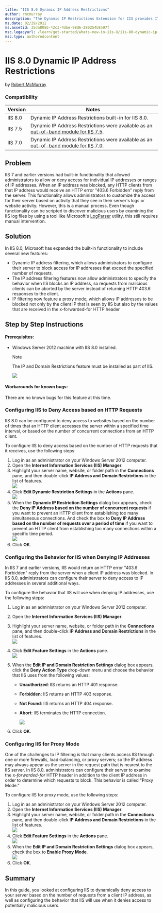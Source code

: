 ```yaml
---
title: "IIS 8.0 Dynamic IP Address Restrictions"
author: rmcmurray
description: "The Dynamic IP Restrictions Extension for IIS provides IT Professionals and Hosters a configurable module that helps mitigate or block Denial of Service Atta..."
ms.date: 02/29/2012
ms.assetid: 35da8086-42c3-4dbe-98d6-280254b8a97f
msc.legacyurl: /learn/get-started/whats-new-in-iis-8/iis-80-dynamic-ip-address-restrictions
msc.type: authoredcontent
---
```

IIS 8.0 Dynamic IP Address Restrictions
====================
by [Robert McMurray](https://github.com/rmcmurray)

### Compatibility


| Version | Notes |
| --- | --- |
| IIS 8.0 | Dynamic IP Address Restrictions built-in for IIS 8.0. |
| IIS 7.5 | Dynamic IP Address Restrictions were available as an [out-of-band module for IIS 7.5](https://www.iis.net/downloads/microsoft/dynamic-ip-restrictions). |
| IIS 7.0 | Dynamic IP Address Restrictions were available as an [out-of-band module for IIS 7.0](https://www.iis.net/downloads/microsoft/dynamic-ip-restrictions). |


<a id="TOC301258515"></a>

## Problem

IIS 7 and earlier versions had built-in functionality that allowed administrators to allow or deny access for individual IP addresses or ranges of IP addresses. When an IP address was blocked, any HTTP clients from that IP address would receive an HTTP error "403.6 Forbidden" reply from the server. This functionality allows administrators to customize the access for their server based on activity that they see in their server's logs or website activity. However, this is a manual process. Even though functionality can be scripted to discover malicious users by examining the IIS log files by using a tool like Microsoft's [LogParser](https://www.microsoft.com/download/details.aspx?id=24659) utility, this still requires manual intervention.

<a id="TOC301258516"></a>

## Solution

In IIS 8.0, Microsoft has expanded the built-in functionality to include several new features:

- Dynamic IP address filtering, which allows administrators to configure their server to block access for IP addresses that exceed the specified number of requests.
- The IP address filtering features now allow administrators to specify the behavior when IIS blocks an IP address, so requests from malicious clients can be aborted by the server instead of returning HTTP 403.6 responses to the client.
- IP filtering now feature a proxy mode, which allows IP addresses to be blocked not only by the client IP that is seen by IIS but also by the values that are received in the x-forwarded-for HTTP header

<a id="TOC301258517"></a>

## Step by Step Instructions

#### Prerequisites:

- Windows Server 2012 machine with IIS 8.0 installed.  
  
    > [!NOTE]
    > The IP and Domain Restrictions feature must be installed as part of IIS.  
  
    ![](iis-80-dynamic-ip-address-restrictions/_static/image1.jpg)

#### Workarounds for known bugs:

There are no known bugs for this feature at this time.

<a id="TOC301448451"></a>

### Configuring IIS to Deny Access based on HTTP Requests

IIS 8.0 can be configured to deny access to websites based on the number of times that an HTTP client accesses the server within a specified time interval, or based on the number of concurrent connections from an HTTP client.

To configure IIS to deny access based on the number of HTTP requests that it receives, use the following steps:

1. Log in as an administrator on your Windows Server 2012 computer.
2. Open the **Internet Information Services (IIS) Manager**.
3. Highlight your server name, website, or folder path in the **Connections** pane, and then double-click **IP Address and Domain Restrictions** in the list of features.  
    [![](iis-80-dynamic-ip-address-restrictions/_static/image2.png)](iis-80-dynamic-ip-address-restrictions/_static/image1.png)
4. Click **Edit Dynamic Restriction Settings** in the **Actions** pane.  
    [![](iis-80-dynamic-ip-address-restrictions/_static/image4.png)](iis-80-dynamic-ip-address-restrictions/_static/image3.png)
5. When the **Dynamic IP Restriction Settings** dialog box appears, check the **Deny IP Address based on the number of concurrent requests** if you want to prevent an HTTP client from establishing too many simultaneous connections. And check the box to **Deny IP Address based on the number of requests over a period of time** if you want to prevent an HTTP client from establishing too many connections within a specific time period.  
    ![](iis-80-dynamic-ip-address-restrictions/_static/image5.png)
6. Click **OK**.

<a id="TOC301448452"></a>

### Configuring the Behavior for IIS when Denying IP Addresses

In IIS 7 and earlier versions, IIS would return an HTTP error "403.6 Forbidden" reply from the server when a client IP address was blocked. In IIS 8.0, administrators can configure their server to deny access to IP addresses in several additional ways.

To configure the behavior that IIS will use when denying IP addresses, use the following steps:

1. Log in as an administrator on your Windows Server 2012 computer.
2. Open the **Internet Information Services (IIS) Manager**.
3. Highlight your server name, website, or folder path in the **Connections** pane, and then double-click **IP Address and Domain Restrictions** in the list of features.  
    [![](iis-80-dynamic-ip-address-restrictions/_static/image3.jpg)](iis-80-dynamic-ip-address-restrictions/_static/image2.jpg)
4. Click **Edit Feature Settings** in the **Actions** pane.  
    [![](iis-80-dynamic-ip-address-restrictions/_static/image7.png)](iis-80-dynamic-ip-address-restrictions/_static/image6.png)
5. When the **Edit IP and Domain Restriction Settings** dialog box appears, click the **Deny Action Type** drop-down menu and choose the behavior that IIS uses from the following values: 

   - **Unauthorized**: IIS returns an HTTP 401 response.
   - **Forbidden**: IIS returns an HTTP 403 response.
   - **Not Found**: IIS returns an HTTP 404 response.
   - **Abort**: IIS terminates the HTTP connection.

     ![](iis-80-dynamic-ip-address-restrictions/_static/image8.png)
6. Click **OK**.

<a id="TOC301448453"></a>

### Configuring IIS for Proxy Mode

One of the challenges to IP filtering is that many clients access IIS through one or more firewalls, load-balancing, or proxy servers; so the IP address may always appear as the server in the request path that is nearest to the IIS server. In IIS 8.0, administrators can configure their server to examine the *x-forwarded-for* HTTP header in addition to the client IP address in order to determine which requests to block. This behavior is called "Proxy Mode."

To configure IIS for proxy mode, use the following steps:

1. Log in as an administrator on your Windows Server 2012 computer.
2. Open the **Internet Information Services (IIS) Manager**.
3. Highlight your server name, website, or folder path in the **Connections** pane, and then double-click **IP Address and Domain Restrictions** in the list of features.  
    [![](iis-80-dynamic-ip-address-restrictions/_static/image5.jpg)](iis-80-dynamic-ip-address-restrictions/_static/image4.jpg)
4. Click **Edit Feature Settings** in the **Actions** pane.  
    [![](iis-80-dynamic-ip-address-restrictions/_static/image10.png)](iis-80-dynamic-ip-address-restrictions/_static/image9.png)
5. When the **Edit IP and Domain Restriction Settings** dialog box appears, check the box to **Enable Proxy Mode**.  
    ![](iis-80-dynamic-ip-address-restrictions/_static/image11.png)
6. Click **OK**.

<a id="TOC301258518"></a>

## Summary

In this guide, you looked at configuring IIS to dynamically deny access to your server based on the number of requests from a client IP address, as well as configuring the behavior that IIS will use when it denies access to potentially malicious users.